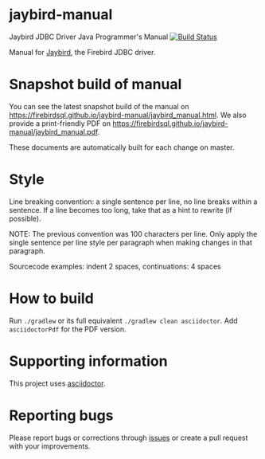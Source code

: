 # jaybird-manual
Jaybird JDBC Driver Java Programmer's Manual [![Build Status](https://github.com/FirebirdSQL/jaybird-manual/actions/workflows/publish-to-github-pages.yml/badge.svg?branch=master)](https://github.com/FirebirdSQL/jaybird-manual/actions?query=branch%3Amaster+workflow%3Apublish-to-github-pages)

Manual for [Jaybird](https://github.com/FirebirdSQL/jaybird), the Firebird JDBC driver.

Snapshot build of manual
========================

You can see the latest snapshot build of the manual on https://firebirdsql.github.io/jaybird-manual/jaybird_manual.html.
We also provide a print-friendly PDF on https://firebirdsql.github.io/jaybird-manual/jaybird_manual.pdf.

These documents are automatically built for each change on master.

Style
=====

Line breaking convention: a single sentence per line, no line breaks within a sentence. If a line 
becomes too long, take that as a hint to rewrite (if possible).

NOTE: The previous convention was 100 characters per line. Only apply the single sentence per line style
per paragraph when making changes in that paragraph.

Sourcecode examples: indent 2 spaces, continuations: 4 spaces 

How to build
============

Run `./gradlew` or its full equivalent `./gradlew clean asciidoctor`. 
Add `asciidoctorPdf` for the PDF version.

Supporting information
======================

This project uses [asciidoctor](https://asciidoctor.org/).

Reporting bugs
==============

Please report bugs or corrections through [issues](https://github.com/FirebirdSQL/jaybird-manual/issues) or create a pull request with your improvements.
